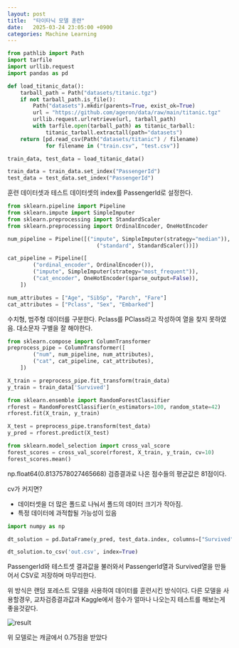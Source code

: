 ```yaml
---
layout: post
title:  "타이타닉 모델 훈련"
date:   2025-03-24 23:05:00 +0900
categories: Machine Learning
---
```


```python
from pathlib import Path
import tarfile
import urllib.request
import pandas as pd

def load_titanic_data():
    tarball_path = Path("datasets/titanic.tgz")
    if not tarball_path.is_file():
        Path("datasets").mkdir(parents=True, exist_ok=True)
        url = "https://github.com/ageron/data/raw/main/titanic.tgz"
        urllib.request.urlretrieve(url, tarball_path)
        with tarfile.open(tarball_path) as titanic_tarball:
            titanic_tarball.extractall(path="datasets")
    return [pd.read_csv(Path("datasets/titanic") / filename)
            for filename in ("train.csv", "test.csv")]

train_data, test_data = load_titanic_data()
```


```python
train_data = train_data.set_index("PassengerId")
test_data = test_data.set_index("PassengerId")
```
훈련 데이터셋과 테스트 데이터셋의 index를 PassengerId로 설정한다.


```python
from sklearn.pipeline import Pipeline
from sklearn.impute import SimpleImputer
from sklearn.preprocessing import StandardScaler
from sklearn.preprocessing import OrdinalEncoder, OneHotEncoder

num_pipeline = Pipeline([("impute", SimpleImputer(strategy="median")), 
							("standard", StandardScaler())])

cat_pipeline = Pipeline([
        ("ordinal_encoder", OrdinalEncoder()),
        ("impute", SimpleImputer(strategy="most_frequent")),
        ("cat_encoder", OneHotEncoder(sparse_output=False)),
    ])

```


```python
num_attributes = ["Age", "SibSp", "Parch", "Fare"]
cat_attributes = ["Pclass", "Sex", "Embarked"]

```
수치형, 범주형 데이터를 구분한다.
Pclass를 PClass라고 작성하여 열을 찾지 못하였음.
대소문자 구별을 잘 해야한다.


```python
from sklearn.compose import ColumnTransformer
preprocess_pipe = ColumnTransformer([
        ("num", num_pipeline, num_attributes),
        ("cat", cat_pipeline, cat_attributes),
    ])
```


```python
X_train = preprocess_pipe.fit_transform(train_data)
y_train = train_data['Survived']
```

```python
from sklearn.ensemble import RandomForestClassifier
rforest = RandomForestClassifier(n_estimators=100, random_state=42)
rforest.fit(X_train, y_train)
```


```python
X_test = preprocess_pipe.transform(test_data)
y_pred = rforest.predict(X_test)
```


```python
from sklearn.model_selection import cross_val_score
forest_scores = cross_val_score(rforest, X_train, y_train, cv=10)
forest_scores.mean()
```
np.float64(0.8137578027465668)
검증결과로 나온 점수들의 평균값은 81점이다. 


cv가 커지면?
- 데이터셋을 더 많은 폴드로 나눠서 폴드의 데이터 크기가 작아짐.
- 특정 데이터에 과적합될 가능성이 있음


```python
import numpy as np

dt_solution = pd.DataFrame(y_pred, test_data.index, columns=["Survived"])

dt_solution.to_csv('out.csv', index=True)
```
PassengerId와 테스트셋 결과값을 불러와서 PassengerId열과 Survived열을 만들어서 CSV로 저장하며 마무리한다.


위 방식은 랜덤 포레스트 모델을 사용하여 데이터를 훈련시킨 방식이다.
다른 모델을 사용할경우, 교차검증결과값과 Kaggle에서 점수가 얼마나 나오는지 테스트를 해보는게 좋을것같다.


![result](https://kmg9971.github.io/_posts/2025-03-24-titanic/result.jpg)

위 모델로는 캐글에서 0.75점을 받았다